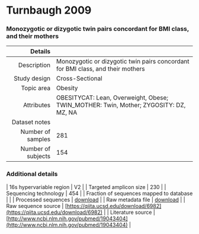# Turnbaugh 2009

### Monozygotic or dizygotic twin pairs concordant for BMI class, and their mothers


| Details        |             |
| -------------: |-------------|
| Description      | Monozygotic or dizygotic twin pairs concordant for BMI class, and their mothers |
| Study design | Cross-Sectional |
| Topic area | Obesity|
| Attributes | OBESITYCAT: Lean, Overweight, Obese; TWIN_MOTHER: Twin, Mother; ZYGOSITY: DZ, MZ, NA|
| Dataset notes | |
| Number of samples | 281|
| Number of subjects | 154|

### Additional details

| 16s hypervariable region | V2 |
| Targeted amplicon size | 230 |
| Sequencing technology | 454 |
| Fraction of sequences mapped to database |  |
| Processed sequences | [download](https://qiita.ucsd.edu/download/6979) |
| Raw metadata file | [download](./datasets/turnbaugh_twins/mapping-orig.txt) |
| Raw sequence source | [https://qiita.ucsd.edu/download/6982](https://qiita.ucsd.edu/download/6982) |
| Literature source | [http://www.ncbi.nlm.nih.gov/pubmed/19043404](http://www.ncbi.nlm.nih.gov/pubmed/19043404) |